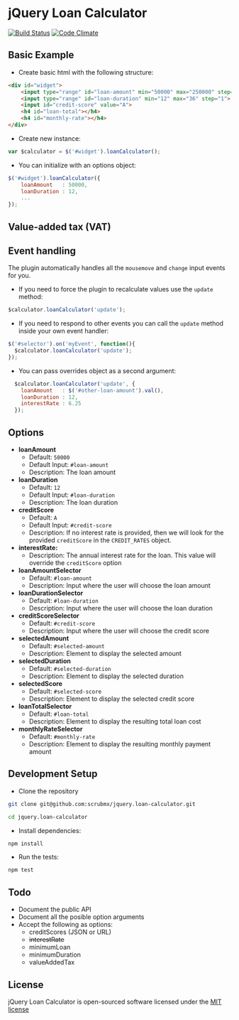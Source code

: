 # jQuery Loan Calculator

[![Build Status](https://travis-ci.org/scrubmx/jquery.loan-calculator.svg?branch=master)](https://travis-ci.org/scrubmx/jquery.loan-calculator) [![Code Climate](https://codeclimate.com/github/scrubmx/jquery.loan-calculator/badges/gpa.svg)](https://codeclimate.com/github/scrubmx/jquery.loan-calculator)

## Basic Example 

* Create basic html with the following structure:
```html
<div id="widget">
    <input type="range" id="loan-amount" min="50000" max="250000" step="1000">
    <input type="range" id="loan-duration" min="12" max="36" step="1">
    <input id="credit-score" value="A">
    <h4 id="loan-total"></h4>
    <h4 id="monthly-rate"></h4>
</div>
```

* Create new instance:
```js
var $calculator = $('#widget').loanCalculator();
```

* You can initialize with an options object:
```js
$('#widget').loanCalculator({
    loanAmount   : 50000,
    loanDuration : 12,
    ...
});
```

## Value-added tax (VAT)

## Event handling

The plugin automatically handles all the `mousemove` and `change` input events for you. 

* If you need to force the plugin to recalculate values use the `update` method:
```js
$calculator.loanCalculator('update');
```

* If you need to respond to other events you can call the `update` method inside your own event handler:
```js
$('#selector').on('myEvent', function(){
  $calculator.loanCalculator('update');
});
```

* You can pass overrides object as a second argument:
```js
  $calculator.loanCalculator('update', {
    loanAmount   : $('#other-loan-amount').val(),
    loanDuration : 12,
    interestRate : 6.25
  });
```


## Options

* **loanAmount** 
  - Default: `50000`
  - Default Input: `#loan-amount`
  - Description: The loan amount
* **loanDuration** 
  - Default: `12`
  - Default Input: `#loan-duration`
  - Description: The loan duration
* **creditScore**
  - Default: `A`
  - Default Input: `#credit-score`
  - Description: If no interest rate is provided, then we will look for the provided `creditScore` in the `CREDIT_RATES` object.
* **interestRate:** 
  - Description: The annual interest rate for the loan. This value will override the `creditScore` option
* **loanAmountSelector** 
  - Default: `#loan-amount`
  - Description: Input where the user will choose the loan amount
* **loanDurationSelector**
  - Default: `#loan-duration`
  - Description: Input where the user will choose the loan duration
* **creditScoreSelector**
  - Default: `#credit-score`
  - Description: Input where the user will choose the credit score
* **selectedAmount**  
  - Default: `#selected-amount`
  - Description: Element to display the selected amount
* **selectedDuration**  
  - Default: `#selected-duration`
  - Description: Element to display the selected duration
* **selectedScore**        
  - Default: `#selected-score`
  - Description: Element to display the selected credit score
* **loanTotalSelector**
  - Default: `#loan-total`
  - Description: Element to display the resulting total loan cost
* **monthlyRateSelector**
  - Default: `#monthly-rate`
  - Description: Element to display the resulting monthly payment amount

## Development Setup

* Clone the repository
```bash
git clone git@github.com:scrubmx/jquery.loan-calculator.git

cd jquery.loan-calculator
```

* Install dependencies:
```bash
npm install
```

* Run the tests:
```bash
npm test
```


## Todo

* Document the public API
* Document all the posible option arguments
* Accept the following as options:
  - creditScores (JSON or URL)
  - ~~interestRate~~
  - minimumLoan 
  - minimumDuration
  - valueAddedTax

## License

jQuery Loan Calculator is open-sourced software licensed under the [MIT license](https://github.com/scrubmx/jquery.loan-calculator/blob/master/licence.txt)

